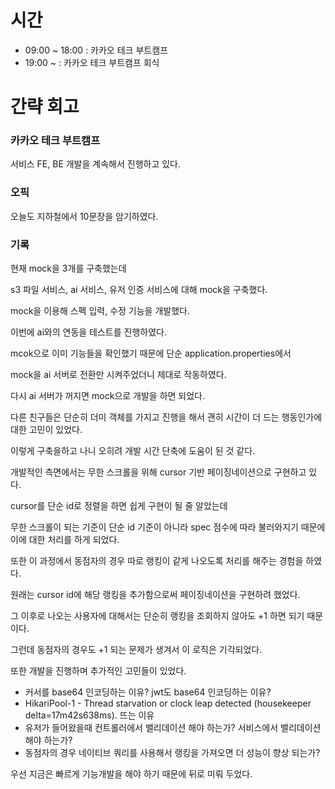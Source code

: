 # 시간
- 09:00 ~ 18:00 : 카카오 테크 부트캠프
- 19:00 ~ : 카카오 테크 부트캠프 회식

# 간략 회고

### 카카오 테크 부트캠프

서비스 FE, BE 개발을 계속해서 진행하고 있다.

### 오픽

오늘도 지하철에서 10문장을 암기하였다.

### 기록

현재 mock을 3개를 구축했는데

s3 파일 서비스, ai 서비스, 유저 인증 서비스에 대해 mock을 구축했다.

mock을 이용해 스펙 입력, 수정 기능을 개발했다.

이번에 ai와의 연동을 테스트를 진행하였다.

mcok으로 이미 기능들을 확인했기 때문에 단순 application.properties에서

mock을 ai 서버로 전환만 시켜주었더니 제대로 작동하였다.

다시 ai 서버가 꺼지면 mock으로 개발을 하면 되었다.

다른 친구들은 단순히 더미 객체를 가지고 진행을 해서 괜히 시간이 더 드는 행동인가에 대한 고민이 있었다.

이렇게 구축을하고 나니 오히려 개발 시간 단축에 도움이 된 것 같다.

개발적인 측면에서는 무한 스크롤을 위해 cursor 기반 페이징네이션으로 구현하고 있다.

cursor를 단순 id로 정렬을 하면 쉽게 구현이 될 줄 알았는데

무한 스크롤이 되는 기준이 단순 id 기준이 아니라 spec 점수에 따라 불러와지기 때문에 이에 대한 처리를 하게 되었다.

또한 이 과정에서 동점자의 경우 따로 랭킹이 같게 나오도록 처리를 해주는 경험을 하였다.

원래는 cursor id에 해당 랭킹을 추가함으로써 페이징네이션을 구현하려 했었다.

그 이후로 나오는 사용자에 대해서는 단순히 랭킹을 조회하지 않아도 +1 하면 되기 때문이다.

그런데 동점자의 경우도 +1 되는 문제가 생겨서 이 로직은 기각되었다.

또한 개발을 진행하며 추가적인 고민들이 있었다.

- 커서를 base64 인코딩하는 이유? jwt도 base64 인코딩하는 이유?
- HikariPool-1 - Thread starvation or clock leap detected (housekeeper delta=17m42s638ms). 뜨는 이유
- 유저가 들어왔을때 컨트롤러에서 밸리데이션 해야 하는가? 서비스에서 밸리데이션 해야 하는가?
- 동점자의 경우 네이티브 쿼리를 사용해서 랭킹을 가져오면 더 성능이 향상 되는가?

우선 지금은 빠르게 기능개발을 해야 하기 때문에 뒤로 미뤄 두었다.